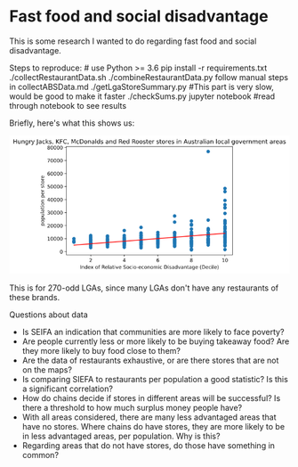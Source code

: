 # Fast food and social disadvantage

This is some research I wanted to do regarding fast food and social disadvantage.

Steps to reproduce:
    # use Python >= 3.6
    pip install -r requirements.txt
    ./collectRestaurantData.sh
    ./combineRestaurantData.py
    follow manual steps in collectABSData.md
    ./getLgaStoreSummary.py #This part is very slow, would be good to make it faster
    ./checkSums.py
    jupyter notebook #read through notebook to see results

Briefly, here's what this shows us:

![plot of fast food vs social disadvantage](fastfood_socialdisadvantage.png)

This is for 270-odd LGAs, since many LGAs don't have any restaurants of these brands.

Questions about data
- Is SEIFA an indication that communities are more likely to face poverty?
- Are people currently less or more likely to be buying takeaway food? Are they more likely to buy food close to them?
- Are the data of restaurants exhaustive, or are there stores that are not on the maps?
- Is comparing SIEFA to restaurants per population a good statistic? Is this a significant correlation?
- How do chains decide if stores in different areas will be successful? Is there a threshold to how much surplus money people have?
- With all areas considered, there are many less advantaged areas that have no stores. Where chains do have stores, they are more likely to be in less advantaged areas, per population. Why is this?
- Regarding areas that do not have stores, do those have something in common?
